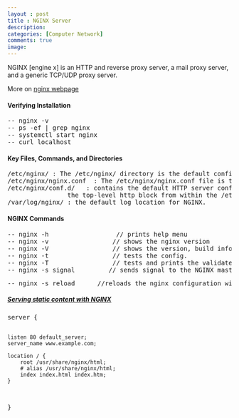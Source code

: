 ```yaml
---
layout : post
title : NGINX Server
description: 
categories: [Computer Network]
comments: true
image:
---
```


NGINX [engine x] is an HTTP and reverse proxy server, a mail proxy server, and a generic TCP/UDP proxy server. 


<!--continue-->
More on <a href="https://nginx.org/en/" target="__blank">nginx webpage</a>

<h4>Verifying Installation</h4>

<pre>
-- nginx -v
-- ps -ef | grep nginx
-- systemctl start nginx
-- curl localhost
</pre>

<h4>Key Files, Commands, and Directories</h4>
<pre>
/etc/nginx/	: The /etc/nginx/ directory is the default configuration root forthe NGINX server.
/etc/nginx/nginx.conf  : The /etc/nginx/nginx.conf file is the default configuration entry point used by the NGINX service
/etc/nginx/conf.d/   : contains the default HTTP server configuration file. Files in this directory ending in .confare included in 
   				the top-level http block from within the /etc/nginx/nginx.conf file.
/var/log/nginx/	: the default log location for NGINX.
</pre>

<h4>NGINX Commands</h4>
<pre>
-- nginx -h                  // prints help menu
-- nginx -v                 // shows the nginx version
-- nginx -V                 // shows the version, build information and config. arguments.
-- nginx -t                 // tests the config.
-- nginx -T                 // tests and prints the validated configuration
-- nginx -s signal         // sends signal to the NGINX master process, signal can be stop, quit, reload  or reopen 
</pre>

<pre>
-- nginx -s reload      //reloads the nginx configuration without dropping packets
</pre>

<h5><u>Serving static content with NGINX</u></h5>
<pre>
server {
	
	listen 80 default_server;
	server_name www.example.com;

	location / {
		root /usr/share/nginx/html;
		# alias /usr/share/nginx/html;
		index index.html index.htm;
	}
}
</pre>